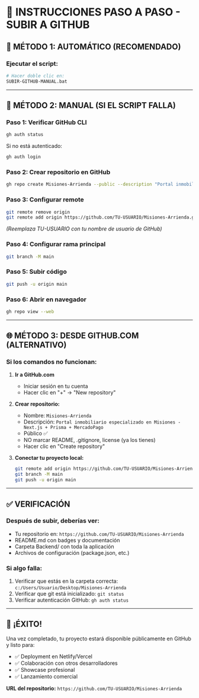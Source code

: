 # 🚀 INSTRUCCIONES PASO A PASO - SUBIR A GITHUB

## 🎯 **MÉTODO 1: AUTOMÁTICO (RECOMENDADO)**

### **Ejecutar el script:**
```bash
# Hacer doble clic en:
SUBIR-GITHUB-MANUAL.bat
```

---

## 🔧 **MÉTODO 2: MANUAL (SI EL SCRIPT FALLA)**

### **Paso 1: Verificar GitHub CLI**
```bash
gh auth status
```
Si no está autenticado:
```bash
gh auth login
```

### **Paso 2: Crear repositorio en GitHub**
```bash
gh repo create Misiones-Arrienda --public --description "Portal inmobiliario especializado en Misiones - Next.js + Prisma + MercadoPago"
```

### **Paso 3: Configurar remote**
```bash
git remote remove origin
git remote add origin https://github.com/TU-USUARIO/Misiones-Arrienda.git
```
*(Reemplaza TU-USUARIO con tu nombre de usuario de GitHub)*

### **Paso 4: Configurar rama principal**
```bash
git branch -M main
```

### **Paso 5: Subir código**
```bash
git push -u origin main
```

### **Paso 6: Abrir en navegador**
```bash
gh repo view --web
```

---

## 🌐 **MÉTODO 3: DESDE GITHUB.COM (ALTERNATIVO)**

### **Si los comandos no funcionan:**

1. **Ir a GitHub.com**
   - Iniciar sesión en tu cuenta
   - Hacer clic en "+" → "New repository"

2. **Crear repositorio:**
   - Nombre: `Misiones-Arrienda`
   - Descripción: `Portal inmobiliario especializado en Misiones - Next.js + Prisma + MercadoPago`
   - Público ✅
   - NO marcar README, .gitignore, license (ya los tienes)
   - Hacer clic en "Create repository"

3. **Conectar tu proyecto local:**
   ```bash
   git remote add origin https://github.com/TU-USUARIO/Misiones-Arrienda.git
   git branch -M main
   git push -u origin main
   ```

---

## ✅ **VERIFICACIÓN**

### **Después de subir, deberías ver:**
- Tu repositorio en: `https://github.com/TU-USUARIO/Misiones-Arrienda`
- README.md con badges y documentación
- Carpeta Backend/ con toda la aplicación
- Archivos de configuración (package.json, etc.)

### **Si algo falla:**
1. Verificar que estás en la carpeta correcta: `c:/Users/Usuario/Desktop/Misiones-Arrienda`
2. Verificar que git está inicializado: `git status`
3. Verificar autenticación GitHub: `gh auth status`

---

## 🎉 **¡ÉXITO!**

Una vez completado, tu proyecto estará disponible públicamente en GitHub y listo para:
- ✅ Deployment en Netlify/Vercel
- ✅ Colaboración con otros desarrolladores
- ✅ Showcase profesional
- ✅ Lanzamiento comercial

**URL del repositorio:** `https://github.com/TU-USUARIO/Misiones-Arrienda`
